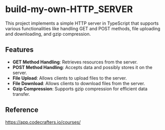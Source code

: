 # build-my-own-HTTP_SERVER

This project implements a simple HTTP server in TypeScript that supports various functionalities like handling GET and POST methods, file uploading and downloading, and gzip compression.

## Features

- **GET Method Handling**: Retrieves resources from the server.
- **POST Method Handling**: Accepts data and possibly stores it on the server.
- **File Upload**: Allows clients to upload files to the server.
- **File Download**: Allows clients to download files from the server.
- **Gzip Compression**: Supports gzip compression for efficient data transfer.


## Reference 
https://app.codecrafters.io/courses/
